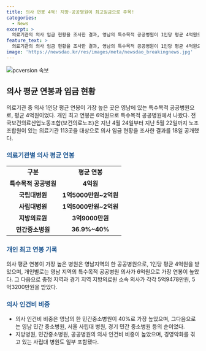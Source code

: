 ```yaml
---
title: 의사 연봉 4억! 지방·공공병원이 최고임금으로 주목!
categories:
  - News
excerpt: >
  의료기관의 의사 임금 현황을 조사한 결과, 영남의 특수목적 공공병원이 1인당 평균 4억원으로 가장 높은 연봉을 받았으며, 최고 연봉은 6억원으로 나타났다. 전국 113곳을 대상으로 한 조사에서 국립대병원과 사립대병원 전문의의 평균 임금은 1억5000만원에서 2억원 수준이었고, 보건의료노조는 이에 대한 분석과 의료기관의 의사 구인난 문제를 지적했다. 지방병원과 중소병원에서의 의사 임금이 높아진 이유에 대한 분석과 악순환 문제를 경고했다.
feature_text: >
  의료기관의 의사 임금 현황을 조사한 결과, 영남의 특수목적 공공병원이 1인당 평균 4억원으로 가장 높은 연봉을 받았으며, 최고 연봉은 6억원으로 나타났다. 전국 113곳을 대상으로 한 조사에서 국립대병원과 사립대병원 전문의의 평균 임금은 1억5000만원에서 2억원 수준이었고, 보건의료노조는 이에 대한 분석과 의료기관의 의사 구인난 문제를 지적했다. 지방병원과 중소병원에서의 의사 임금이 높아진 이유에 대한 분석과 악순환 문제를 경고했다.
image: 'https://newsdao.kr/res/images/meta/newsdao_breakingnews.jpg'
---
```


<p><img src="https://newsdao.kr/res/images/meta/newsdao_breakingnews.jpg" alt="pcversion 속보" /></p>

<h2 data-ke-size="size26">의사 평균 연봉과 임금 현황</h2>

<p data-ke-size="size16">의료기관 중 의사 1인당 평균 연봉이 가장 높은 곳은 영남에 있는 특수목적 공공병원으로, 평균 4억원이었다. 개인 최고 연봉은 6억원으로 특수목적 공공병원에서 나왔다. 전국보건의료산업노동조합(보건의료노조)은 지난 4월 24일부터 지난 5월 22일까지 노조 조합원이 있는 의료기관 113곳을 대상으로 의사 임금 현황을 조사한 결과를 18일 공개했다.</p>

<h3><b><span style="color: #1a5490;">의료기관별 의사 평균 연봉</span></b></h3>

<table>
  <tr>
    <td style="text-align: center; height: 17px;"><b>구분</b></td>
    <td style="text-align: center; height: 17px;"><b>평균 연봉</b></td>
  </tr>
  <tr>
    <td style="text-align: center; height: 17px;"><b>특수목적 공공병원</b></td>
    <td style="text-align: center; height: 17px;"><b>4억원</b></td>
  </tr>
  <tr>
    <td style="text-align: center; height: 17px;"><b>국립대병원</b></td>
    <td style="text-align: center; height: 17px;"><b>1억5000만원~2억원</b></td>
  </tr>
  <tr>
    <td style="text-align: center; height: 17px;"><b>사립대병원</b></td>
    <td style="text-align: center; height: 17px;"><b>1억5000만원~2억원</b></td>
  </tr>
  <tr>
    <td style="text-align: center; height: 17px;"><b>지방의료원</b></td>
    <td style="text-align: center; height: 17px;"><b>3억9000만원</b></td>
  </tr>
  <tr>
    <td style="text-align: center; height: 17px;"><b>민간중소병원</b></td>
    <td style="text-align: center; height: 17px;"><b>36.9%~40%</b></td>
  </tr>
</table>

<h3><b><span style="color: #1a5490;">개인 최고 연봉 기록</span></b></h3>

<p>의사 평균 연봉이 가장 높은 병원은 영남지역의 한 공공병원으로, 1인당 평균 4억원을 받았으며, 개인별로는 영남 지역의 특수목적 공공병원 의사가 6억원으로 가장 연봉이 높았다. 그 다음으로 충청 지역과 경기 지역 지방의료원 소속 의사가 각각 5억9478만원, 5억3200만원을 받았다.</p>

<h3><b><span style="color: #1a5490;">의사 인건비 비중</span></b></h3>

<ul>
  <li>의사 인건비 비중은 영남의 한 민간중소병원이 40%로 가장 높았으며, 그다음으로는 영남 민간 중소병원, 서울 사립대 병원, 경기 민간 중소병원 등의 순이었다.</li>
  <li>지방병원, 민간중소병원, 공공병원의 의사 인건비 비중이 높았으며, 경영악화를 겪고 있는 사립대 병원도 일부 포함됐다.</li>
</ul>

<p data-ke-size="size16">&nbsp;</p>

